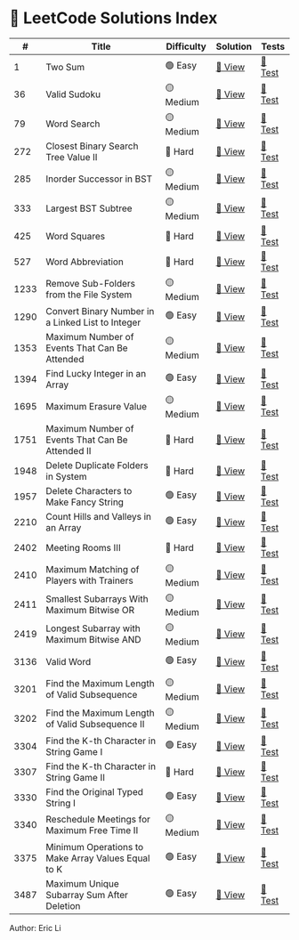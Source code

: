 # 🧩 LeetCode Solutions Index

| #    | Title                                              | Difficulty | Solution                                                                     | Tests                                                                                      |
| ---- | -------------------------------------------------- | ---------- | ---------------------------------------------------------------------------- | ------------------------------------------------------------------------------------------ |
| 1    | Two Sum                                            | 🟢 Easy     | [📄 View](problem_0001_two_sum.py)                                            | [🧪 Test](../tests/test_problem_0001_two_sum.py)                                            |
| 36   | Valid Sudoku                                       | 🟡 Medium   | [📄 View](problem_0036_valid_sudoku.py)                                       | [🧪 Test](../tests/test_problem_0036_valid%20sudoku.py)                                     |
| 79   | Word Search                                        | 🟡 Medium   | [📄 View](problem_0079_word_search.py)                                        | [🧪 Test](../tests/test_problem_0079_word_search.py)                                        |
| 272  | Closest Binary Search Tree Value II                | 🔴 Hard     | [📄 View](problem_0272_closest_binary_search_tree_value_ii.py)                | [🧪 Test](../tests/test_problem_0272_closest_binary_search_tree_value_ii.py)                |
| 285  | Inorder Successor in BST                           | 🟡 Medium   | [📄 View](problem_0285_inorder_successor_in_bst.py)                           | [🧪 Test](../tests/test_problem_0285_inorder_successor_in_bst.py)                           |
| 333  | Largest BST Subtree                                | 🟡 Medium   | [📄 View](problem_0333_largest_bst_subtree.py)                                | [🧪 Test](../tests/test_problem_0333_largest_bst_subtree.py)                                |
| 425  | Word Squares                                       | 🔴 Hard     | [📄 View](problem_0425_word_squares.py)                                       | [🧪 Test](../tests/test_problem_0425_word_squares.py)                                       |
| 527  | Word Abbreviation                                  | 🔴 Hard     | [📄 View](problem_0527_word_abbreviation.py)                                  | [🧪 Test](../tests/test_problem_0527_word_abbreviation.py)                                  |
| 1233 | Remove Sub-Folders from the File System            | 🟡 Medium   | [📄 View](problem_1233_remove_subfolders_from_the_filesystem.py)              | [🧪 Test](../tests/test_problem_1233_remove_subfolders_from_the_filesystem.py)              |  |
| 1290 | Convert Binary Number in a Linked List to Integer  | 🟢 Easy     | [📄 View](problem_1290_convert_binary_number_in_a_linked_list_to_integer.py)  | [🧪 Test](../tests/test_problem_1290_convert_binary_number_in_a_linked_list_to_integer.py)  |
| 1353 | Maximum Number of Events That Can Be Attended      | 🟡 Medium   | [📄 View](problem_1353_maximum_number_of_events_that_can_be_attended.py)      | [🧪 Test](../tests/test_problem_1353_maximum_number_of_events_that_can_be_attended.py)      |
| 1394 | Find Lucky Integer in an Array                     | 🟢 Easy     | [📄 View](problem_1394_find_lucky_integer_in_an_array.py)                     | [🧪 Test](../tests/test_problem_1394_find_lucky_integer_in_an_array.py)                     |
| 1695 | Maximum Erasure Value                              | 🟡 Medium   | [📄 View](problem_1695_maximum_erasure_value.py)                              | [🧪 Test](../tests/test_problem_1695_maximum_erasure_value.py)                              |
| 1751 | Maximum Number of Events That Can Be Attended II   | 🔴 Hard     | [📄 View](problem_1751_maximum_number_of_events_that_can_be_attended_ii.py)   | [🧪 Test](../tests/test_problem_1751_maximum_number_of_events_that_can_be_attended_ii.py)   |
| 1948 | Delete Duplicate Folders in System                 | 🔴 Hard     | [📄 View](problem_1948_delete_duplicate_folders_in_system.py)                 | [🧪 Test](../tests/test_problem_1948_delete_duplicate_folders_in_system.py)                 |
| 1957 | Delete Characters to Make Fancy String             | 🟢 Easy     | [📄 View](problem_1957_delete_characters_to_make_fancy_string.py)             | [🧪 Test](../tests/test_problem_1957_delete_characters_to_make_fancy_string.py)             |
| 2210 | Count Hills and Valleys in an Array                | 🟢 Easy     | [📄 View](problem_2210_count_hills_and_valley_in_an_array.py)                 | [🧪 Test](../tests/test_problem_2210_count_hills_and_valley_in_an_array.py)                 |
| 2402 | Meeting Rooms III                                  | 🔴 Hard     | [📄 View](problem_2402_meeting_rooms_iii.py)                                  | [🧪 Test](../tests/test_problem_2402_meeting_rooms_iii.py)                                  |
| 2410 | Maximum Matching of Players with Trainers          | 🟡 Medium   | [📄 View](problem_2410_maximum_matching_of_players_with_trainers.py)          | [🧪 Test](../tests/test_problem_2410_maximum_matching_of_players_with_trainers.py)          |
| 2411 | Smallest Subarrays With Maximum Bitwise OR         | 🟡 Medium   | [📄 View](problem_2411_smallest_subarrays_with_maximum_bitwise_or.py)         | [🧪 Test](../tests/test_problem_2411_smallest_subarrays_with_maximum_bitwise_or.py)         |
| 2419 | Longest Subarray with Maximum Bitwise AND          | 🟡 Medium   | [📄 View](problem_2419_longest_subarray_with_maximum_bitwise_and.py)          | [🧪 Test](../tests/test_problem_2419_longest_subarray_with_maximum_bitwise_and.py)          |
| 3136 | Valid Word                                         | 🟢 Easy     | [📄 View](problem_3136_valid_word.py)                                         | [🧪 Test](../tests/test_problem_3136_valid_word.py)                                         |
| 3201 | Find the Maximum Length of Valid Subsequence       | 🟡 Medium   | [📄 View](problem_3201_find_maximum_length_of_valid_subsequence_i.py)         | [🧪 Test](../tests/test_problem_3201_find_maximum_length_of_valid_subsequence.py)           |
| 3202 | Find the Maximum Length of Valid Subsequence II    | 🟡 Medium   | [📄 View](problem_3202_find_maximum_length_of_valid_subsequence_ii.py)        | [🧪 Test](../tests/test_problem_3202_find_maximum_length_of_valid_subsequence_ii.py)        |
| 3304 | Find the K-th Character in String Game I           | 🟢 Easy     | [📄 View](problem_3304_find_the_kth_character_in_string_game_i.py)            | [🧪 Test](../tests/test_problem_3304_find_the_kth_character_in_string_game_i.py)            |
| 3307 | Find the K-th Character in String Game II          | 🔴 Hard     | [📄 View](problem_3307_find_the_kth_character_in_string_game_ii.py)           | [🧪 Test](../tests/test_problem_3307_find_the_kth_character_in_string_game_ii.py)           |
| 3330 | Find the Original Typed String I                   | 🟢 Easy     | [📄 View](problem_3330_find_the_original_typed_string_i.py)                   | [🧪 Test](../tests/test_problem_3330_find_the_original_typed_string_i.py)                   |
| 3340 | Reschedule Meetings for Maximum Free Time II       | 🟡 Medium   | [📄 View](problem_3340_reschedule_meetings_for_maximum_free_time_ii.py)       | [🧪 Test](../tests/test_problem_3340_reschedule_meetings_for_maximum_free_time_ii.py)       |
| 3375 | Minimum Operations to Make Array Values Equal to K | 🟢 Easy     | [📄 View](problem_3375_minimum_operations_to_mark_array_values_equal_to_k.py) | [🧪 Test](../tests/test_problem_3375_minimum_operations_to_make_array_values_equal_to_k.py) |
| 3487 | Maximum Unique Subarray Sum After Deletion         | 🟢 Easy     | [📄 View](problem_3487_maximum_unique_subarray_sum_after_deletion.py)         | [🧪 Test](../tests/test_problem_3487_maximum_unique_subarray_sum_after_deletion.py)         |

Author: Eric Li